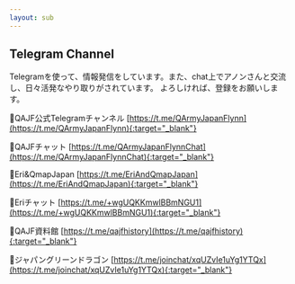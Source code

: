 ```yaml
---
layout: sub
---
```


## Telegram Channel

Telegramを使って、情報発信をしています。また、chat上でアノンさんと交流し、日々活発なやり取りがされています。
よろしければ、登録をお願いします。




🐸QAJF公式Telegramチャンネル
[https://t.me/QArmyJapanFlynn](https://t.me/QArmyJapanFlynn){:target="_blank"}

🐸QAJFチャット
[https://t.me/QArmyJapanFlynnChat](https://t.me/QArmyJapanFlynnChat){:target="_blank"}

🐸Eri&QmapJapan
[https://t.me/EriAndQmapJapan](https://t.me/EriAndQmapJapan){:target="_blank"}

🐸Eriチャット
[https://t.me/+wgUQKKmwlBBmNGU1](https://t.me/+wgUQKKmwlBBmNGU1){:target="_blank"}

🐸QAJF資料館
[https://t.me/qajfhistory](https://t.me/qajfhistory){:target="_blank"}

🐸ジャパングリーンドラゴン
[https://t.me/joinchat/xqUZvIe1uYg1YTQx](https://t.me/joinchat/xqUZvIe1uYg1YTQx){:target="_blank"}
